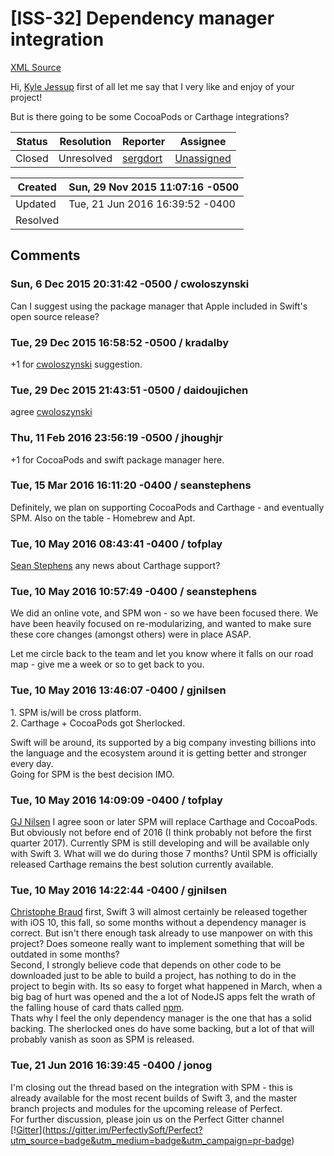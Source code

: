 # [ISS-32] Dependency manager integration

[XML Source](./xml/ISS-32.xml)
<p><p>Hi, <a href="http://jira.perfect.org:8080/secure/ViewProfile.jspa?name=kjessup" class="user-hover" rel="kjessup">Kyle Jessup</a> first of all let me say that I very like and enjoy of your project!</p>

<p>But is there going to be some CocoaPods or Carthage integrations?</p></p>





Status|Resolution|Reporter|Assignee
------|----------|--------|--------
Closed|Unresolved|[sergdort](sergdort)|[Unassigned]($-1)





Created|Sun, 29 Nov 2015 11:07:16 -0500
-------|--------------
Updated|Tue, 21 Jun 2016 16:39:52 -0400
Resolved|


## Comments




### Sun, 6 Dec 2015 20:31:42 -0500 / cwoloszynski 

<p><p>Can I suggest using the package manager that Apple included in Swift's open source release?</p></p>


### Tue, 29 Dec 2015 16:58:52 -0500 / kradalby 

<p><p>+1 for <a href="http://jira.perfect.org:8080/secure/ViewProfile.jspa?name=cwoloszynski" class="user-hover" rel="cwoloszynski">cwoloszynski</a> suggestion.</p></p>


### Tue, 29 Dec 2015 21:43:51 -0500 / daidoujichen 

<p><p>agree <a href="http://jira.perfect.org:8080/secure/ViewProfile.jspa?name=cwoloszynski" class="user-hover" rel="cwoloszynski">cwoloszynski</a> </p></p>


### Thu, 11 Feb 2016 23:56:19 -0500 / jhoughjr 

<p><p>+1 for CocoaPods and swift package manager here.</p></p>


### Tue, 15 Mar 2016 16:11:20 -0400 / seanstephens 

<p><p>Definitely, we plan on supporting CocoaPods and Carthage - and eventually SPM. Also on the table - Homebrew and Apt.</p></p>


### Tue, 10 May 2016 08:43:41 -0400 / tofplay 

<p><p><a href="http://jira.perfect.org:8080/secure/ViewProfile.jspa?name=SeanStephens" class="user-hover" rel="seanstephens">Sean Stephens</a> any news about Carthage support?</p></p>


### Tue, 10 May 2016 10:57:49 -0400 / seanstephens 

<p><p>We did an online vote, and SPM won - so we have been focused there. We have been heavily focused on re-modularizing, and wanted to make sure these core changes (amongst others) were in place ASAP.</p>

<p>Let me circle back to the team and let you know where it falls on our road map - give me a week or so to get back to you.</p></p>


### Tue, 10 May 2016 13:46:07 -0400 / gjnilsen 

<p><p>1. SPM is/will be cross platform.<br/>
2. Carthage + CocoaPods got Sherlocked.</p>

<p>Swift will be around, its supported by a big company investing billions into the language and the ecosystem around it is getting better and stronger every day.<br/>
Going for SPM is the best decision IMO. </p></p>


### Tue, 10 May 2016 14:09:09 -0400 / tofplay 

<p><p><a href="http://jira.perfect.org:8080/secure/ViewProfile.jspa?name=GJNilsen" class="user-hover" rel="GJNilsen">GJ Nilsen</a> I agree soon or later SPM will replace Carthage and CocoaPods. But obviously not before end of 2016 (I think probably not before the first quarter 2017). Currently SPM is still developing and will be available only with Swift 3. What will we do during those 7 months? Until SPM is officially released Carthage remains the best solution currently available.</p></p>


### Tue, 10 May 2016 14:22:44 -0400 / gjnilsen 

<p><p><a href="http://jira.perfect.org:8080/secure/ViewProfile.jspa?name=TofPlay" class="user-hover" rel="TofPlay">Christophe Braud</a> first, Swift 3 will almost certainly be released together with iOS 10, this fall, so some months without a dependency manager is correct. But isn't there enough task already to use manpower on with this project? Does someone really want to implement something that will be outdated in some months?<br/>
Second, I strongly believe code that depends on other code to be downloaded just to be able to build a project, has nothing to do in the project to begin with. Its so easy to forget what happened in March, when a big bag of hurt was opened and the a lot of NodeJS apps felt the wrath of the falling house of card thats called <a href="http://www.theregister.co.uk/2016/03/23/npm_left_pad_chaos" class="external-link" rel="nofollow">npm</a>.<br/>
Thats why I feel the only dependency manager is the one that has a solid backing. The sherlocked ones do have some backing, but a lot of that will probably vanish as soon as SPM is released.</p></p>


### Tue, 21 Jun 2016 16:39:45 -0400 / jonog 

<p><p>I'm closing out the thread based on the integration with SPM - this is already available for the most recent builds of Swift 3, and the master branch projects and modules for the upcoming release of Perfect.<br/>
For further discussion, please join us on the Perfect Gitter channel <br/>
[!<a href="https://badges.gitter.im/PerfectlySoft/Perfect.svg" class="external-link" rel="nofollow">Gitter</a>](<a href="https://gitter.im/PerfectlySoft/Perfect?utm_source=badge&amp;utm_medium=badge&amp;utm_campaign=pr-badge" class="external-link" rel="nofollow">https://gitter.im/PerfectlySoft/Perfect?utm_source=badge&amp;utm_medium=badge&amp;utm_campaign=pr-badge</a>)</p></p>


